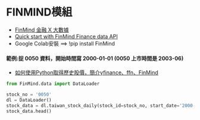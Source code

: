 # FINMIND模組
- [FinMind 金融 X 大數據](https://finmindtrade.com/)
- [Quick start with FinMind Finance data API](https://finmind.github.io/quickstart/)
- Google Colab安裝 ==> !pip install FinMind

#### 範例:捉 0050 資料，開始時間寫 2000-01-01 (0050 上市時間是 2003-06)
- [如何使用Python取得歷史股價，簡介yfinance、ffn、FinMind](https://havocfuture.tw/blog/python-stock-history)
```python
from FinMind.data import DataLoader

stock_no = '0050'
dl = DataLoader()
stock_data = dl.taiwan_stock_daily(stock_id=stock_no, start_date='2000-01-01')
stock_data.head()
```
